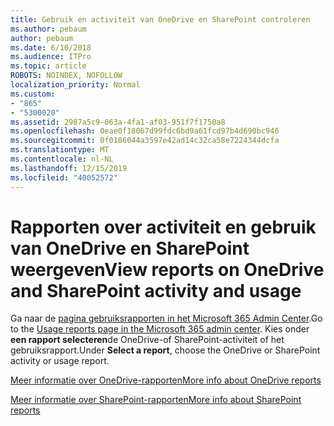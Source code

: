 ```yaml
---
title: Gebruik en activiteit van OneDrive en SharePoint controleren
ms.author: pebaum
author: pebaum
ms.date: 6/10/2018
ms.audience: ITPro
ms.topic: article
ROBOTS: NOINDEX, NOFOLLOW
localization_priority: Normal
ms.custom:
- "865"
- "5300020"
ms.assetid: 2987a5c9-063a-4fa1-af03-951f7f1750a8
ms.openlocfilehash: 0eae0f18067d99fdc6bd9a61fcd97b4d690bc946
ms.sourcegitcommit: 0f0186044a3597e42ad14c32ca58e7224344dcfa
ms.translationtype: MT
ms.contentlocale: nl-NL
ms.lasthandoff: 12/15/2019
ms.locfileid: "40052572"
---
```

# <a name="view-reports-on-onedrive-and-sharepoint-activity-and-usage"></a><span data-ttu-id="b8fb8-102">Rapporten over activiteit en gebruik van OneDrive en SharePoint weergeven</span><span class="sxs-lookup"><span data-stu-id="b8fb8-102">View reports on OneDrive and SharePoint activity and usage</span></span>

<span data-ttu-id="b8fb8-103">Ga naar de [pagina gebruiksrapporten in het Microsoft 365 Admin Center](https://admin.microsoft.com/AdminPortal/Home).</span><span class="sxs-lookup"><span data-stu-id="b8fb8-103">Go to the [Usage reports page in the Microsoft 365 admin center](https://admin.microsoft.com/AdminPortal/Home).</span></span> <span data-ttu-id="b8fb8-104">Kies onder **een rapport selecteren**de OneDrive-of SharePoint-activiteit of het gebruiksrapport.</span><span class="sxs-lookup"><span data-stu-id="b8fb8-104">Under **Select a report**, choose the OneDrive or SharePoint activity or usage report.</span></span>
  
[<span data-ttu-id="b8fb8-105">Meer informatie over OneDrive-rapporten</span><span class="sxs-lookup"><span data-stu-id="b8fb8-105">More info about OneDrive reports</span></span>](https://go.microsoft.com/fwlink/?linkid=875239)
  
[<span data-ttu-id="b8fb8-106">Meer informatie over SharePoint-rapporten</span><span class="sxs-lookup"><span data-stu-id="b8fb8-106">More info about SharePoint reports</span></span>](https://go.microsoft.com/fwlink/?linkid=875240)
  